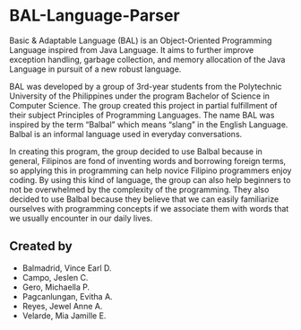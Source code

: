 # BAL-Language-Parser
Basic &amp; Adaptable Language (BAL) is an Object-Oriented Programming Language inspired from Java Language. It aims to further improve exception handling, garbage collection, and memory allocation of the Java Language in pursuit of a new robust language.

BAL was developed by a group of 3rd-year students from the Polytechnic University of the Philippines under the program Bachelor of Science in Computer Science. The group created this project in partial fulfillment of their subject Principles of Programming Languages. The name BAL was inspired by the term “Balbal” which means “slang” in the English Language. Balbal is an informal language used in everyday conversations.

In creating this program, the group decided to use Balbal because in general, Filipinos are fond of inventing words and borrowing foreign terms, so applying this in programming can help novice Filipino programmers enjoy coding. By using this kind of language, the group can also help beginners to not be overwhelmed by the complexity of the programming. They also decided to use Balbal because they believe that we can easily familiarize ourselves with programming concepts if we associate them with words that we usually encounter in our daily lives. 

## Created by
- Balmadrid, Vince Earl D.
- Campo, Jeslen C.
- Gero, Michaella P.
- Pagcanlungan, Evitha A.
- Reyes, Jewel Anne A.
- Velarde, Mia Jamille E.
